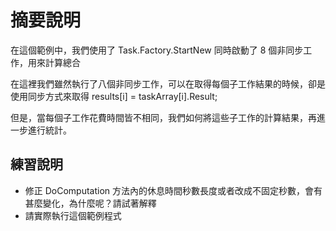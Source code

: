 # 摘要說明

在這個範例中，我們使用了 Task.Factory.StartNew 同時啟動了 8 個非同步工作，用來計算總合

在這裡我們雖然執行了八個非同步工作，可以在取得每個子工作結果的時候，卻是使用同步方式來取得 results[i] = taskArray[i].Result;

但是，當每個子工作花費時間皆不相同，我們如何將這些子工作的計算結果，再進一步進行統計。

## 練習說明

* 修正 DoComputation 方法內的休息時間秒數長度或者改成不固定秒數，會有甚麼變化，為什麼呢？請試著解釋
* 請實際執行這個範例程式

  
